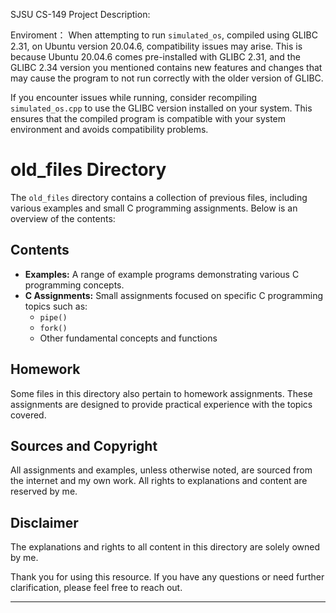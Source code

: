 SJSU CS-149 Project Description:

Enviroment：
When attempting to run `simulated_os`, compiled using GLIBC 2.31, on Ubuntu version 20.04.6, compatibility issues may arise. This is because Ubuntu 20.04.6 comes pre-installed with GLIBC 2.31, and the GLIBC 2.34 version you mentioned contains new features and changes that may cause the program to not run correctly with the older version of GLIBC.

If you encounter issues while running, consider recompiling `simulated_os.cpp` to use the GLIBC version installed on your system. This ensures that the compiled program is compatible with your system environment and avoids compatibility problems.

# old_files Directory

The `old_files` directory contains a collection of previous files, including various examples and small C programming assignments. Below is an overview of the contents:

## Contents

- **Examples:** A range of example programs demonstrating various C programming concepts.
- **C Assignments:** Small assignments focused on specific C programming topics such as:
  - `pipe()`
  - `fork()`
  - Other fundamental concepts and functions

## Homework

Some files in this directory also pertain to homework assignments. These assignments are designed to provide practical experience with the topics covered.

## Sources and Copyright

All assignments and examples, unless otherwise noted, are sourced from the internet and my own work. All rights to explanations and content are reserved by me.

## Disclaimer

The explanations and rights to all content in this directory are solely owned by me.

Thank you for using this resource. If you have any questions or need further clarification, please feel free to reach out.

---
